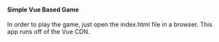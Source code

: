 #### Simple Vue Based Game

In order to play the game, just open the index.html file in a browser. This app runs off of the Vue CDN.